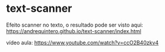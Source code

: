 # text-scanner

Efeito scanner no texto, o resultado pode ser visto aqui: https://andrequintero.github.io/text-scanner/index.html

vídeo aula: https://www.youtube.com/watch?v=ccO2B40zkv4
